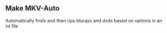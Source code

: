 <h>Make MKV-Auto</h>
-------------------------
Automatically finds and then rips blurays and dvds based on options in an ini file
